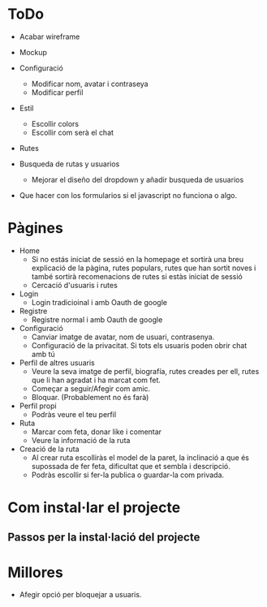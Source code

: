 # ToDo
- Acabar wireframe
- Mockup

- Configuració
    - Modificar nom, avatar i contraseya
    - Modificar perfil
- Estil 
    - Escollir colors
    - Escollir com serà el chat
- Rutes
- Busqueda de rutas y usuarios
    - Mejorar el diseño del dropdown y añadir busqueda de usuarios
- Que hacer con los formularios si el javascript no funciona o algo.




# Pàgines
- Home 
    - Si no estás iniciat de sessió en la homepage et sortirà una breu explicació de la pàgina, rutes populars,  rutes que han sortit noves i també sortirà recomenacions de rutes si estàs iniciat de sessió
    - Cercació d'usuaris i rutes
- Login
    - Login tradicioinal i amb Oauth de google
- Registre
    - Registre normal i amb Oauth de google
- Configuració
    - Canviar imatge de avatar, nom de usuari, contrasenya.
    - Configuració de la privacitat. Si tots els usuaris poden obrir chat amb tú
- Perfil de altres usuaris
    - Veure la seva imatge de perfil, biografía, rutes creades per ell, rutes que li han agradat i ha marcat com fet.
    - Começar a seguir/Afegir com amic.
    - Bloquar. (Probablement no és farà)
- Perfil propi
    - Podràs veure el teu perfil 
- Ruta
    - Marcar com feta, donar like i comentar
    - Veure la informació de la ruta
- Creació de la ruta
    - Al crear ruta escolliràs el model de la paret, la inclinació a que és supossada de fer feta, dificultat que et sembla i descripció.
    - Podràs escollir si fer-la publica o guardar-la com privada.

# Com instal·lar el projecte
## Passos per la instal·lació del projecte

# Millores
- Afegir opció per bloquejar a usuaris.


